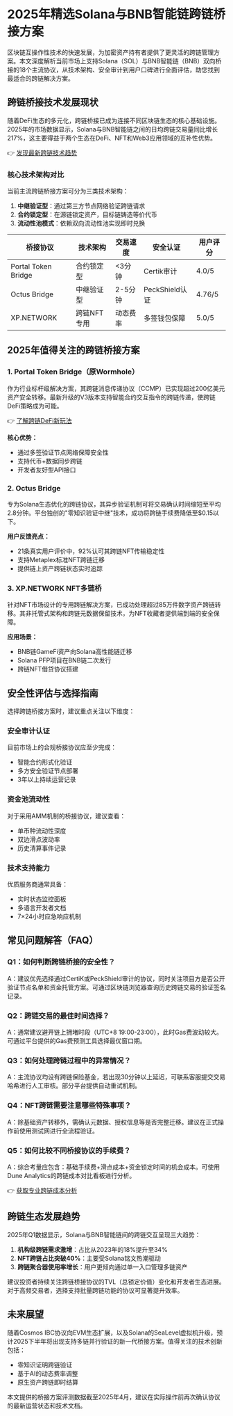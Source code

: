 # 2025年精选Solana与BNB智能链跨链桥接方案

区块链互操作性技术的快速发展，为加密资产持有者提供了更灵活的跨链管理方案。本文深度解析当前市场上支持Solana（SOL）与BNB智能链（BNB）双向桥接的18个主流协议，从技术架构、安全审计到用户口碑进行全面评估，助您找到最适合的跨链解决方案。

## 跨链桥接技术发展现状
随着DeFi生态的多元化，跨链桥接已成为连接不同区块链生态的核心基础设施。2025年的市场数据显示，Solana与BNB智能链之间的日均跨链交易量同比增长217%，这主要得益于两个生态在DeFi、NFT和Web3应用领域的互补性优势。

👉 [发现最新跨链技术趋势](https://bit.ly/okx_welcome)

### 核心技术架构对比
当前主流跨链桥接方案可分为三类技术架构：
1. **中继验证型**：通过第三方节点网络验证跨链请求
2. **合约锁定型**：在源链锁定资产，目标链铸造等价代币
3. **流动性池模式**：依赖双向流动性池实现即时兑换

| 桥接协议          | 技术架构     | 交易速度  | 安全认证        | 用户评分 |
|-------------------|--------------|-----------|-----------------|----------|
| Portal Token Bridge | 合约锁定型   | <3分钟    | Certik审计       | 4.0/5    |
| Octus Bridge      | 中继验证型   | 2-5分钟   | PeckShield认证   | 4.76/5   |
| XP.NETWORK        | 跨链NFT专用  | 动态费率   | 多签钱包保障     | 5.0/5    |

## 2025年值得关注的跨链桥接方案

### 1. Portal Token Bridge（原Wormhole）
作为行业标杆级解决方案，其跨链消息传递协议（CCMP）已实现超过200亿美元资产安全转移。最新升级的V3版本支持智能合约交互指令的跨链传递，使跨链DeFi策略成为可能。

👉 [了解跨链DeFi新玩法](https://bit.ly/okx_welcome)

**核心优势：**
- 通过多签验证节点网络保障安全性
- 支持代币+数据同步跨链
- 开发者友好型API接口

### 2. Octus Bridge
专为Solana生态优化的跨链协议，其异步验证机制可将交易确认时间缩短至平均2.8分钟。平台独创的"零知识验证中继"技术，成功将跨链手续费降低至$0.15以下。

**用户反馈亮点：**
- 21条真实用户评价中，92%认可其跨链NFT传输稳定性
- 支持Metaplex标准NFT跨链迁移
- 提供链上资产跨链状态实时追踪

### 3. XP.NETWORK NFT多链桥
针对NFT市场设计的专用跨链解决方案，已成功处理超过85万件数字资产跨链转移。其非托管式架构和跨链元数据保留技术，为NFT收藏者提供端到端的安全保障。

**应用场景：**
- BNB链GameFi资产向Solana高性能链迁移
- Solana PFP项目在BNB链二次发行
- 跨链NFT借贷协议搭建

## 安全性评估与选择指南
选择跨链桥接方案时，建议重点关注以下维度：

### 安全审计认证
目前市场上的合规桥接协议应至少完成：
- 智能合约形式化验证
- 多方安全验证节点部署
- 3年以上持续运营记录

### 资金池流动性
对于采用AMM机制的桥接协议，建议查看：
- 单币种流动性深度
- 双边滑点波动率
- 历史清算事件记录

### 技术支持能力
优质服务商通常具备：
- 实时状态监控面板
- 多语言开发者文档
- 7×24小时应急响应机制

## 常见问题解答（FAQ）

### Q1：如何判断跨链桥接的安全性？
A：建议优先选择通过CertiK或PeckShield审计的协议，同时关注项目方是否公开验证节点名单和资金托管方案。可通过区块链浏览器查询历史跨链交易的验证签名记录。

### Q2：跨链交易的最佳时间选择？
A：通常建议避开链上拥堵时段（UTC+8 19:00-23:00），此时Gas费波动较大。可通过平台提供的Gas费预测工具选择最优窗口期。

### Q3：如何处理跨链过程中的异常情况？
A：主流协议均设有跨链保险基金，若出现30分钟以上延迟，可联系客服提交交易哈希进行人工审核。部分平台提供自动重试机制。

### Q4：NFT跨链需要注意哪些特殊事项？
A：除基础资产转移外，需确认元数据、授权信息等是否完整迁移。建议在正式操作前使用测试网进行全流程验证。

### Q5：如何比较不同桥接协议的手续费？
A：综合考量应包含：基础手续费+滑点成本+资金锁定时间的机会成本。可使用Dune Analytics的跨链成本对比看板进行分析。

👉 [获取专业跨链成本分析](https://bit.ly/okx_welcome)

## 跨链生态发展趋势
2025年Q1数据显示，Solana与BNB智能链间的跨链交互呈现三大趋势：
1. **机构级跨链需求激增**：占比从2023年的18%提升至34%
2. **NFT跨链占比突破40%**：主要受Solana铭文热潮驱动
3. **跨链聚合器使用率增长**：用户更倾向通过单一入口管理多链资产

建议投资者持续关注跨链桥接协议的TVL（总锁定价值）变化和开发者生态进展。对于高频交易者，选择支持批量跨链功能的协议可显著提升效率。

## 未来展望
随着Cosmos IBC协议向EVM生态扩展，以及Solana的SeaLevel虚拟机升级，预计2025下半年将出现支持多链并行验证的新一代桥接方案。值得关注的技术创新包括：
- 零知识证明跨链验证
- 基于AI的动态费率调整
- 原生资产跨链即时结算

本文提供的桥接方案评测数据截至2025年4月，建议在实际操作前再次确认协议的最新运营状态和技术文档。